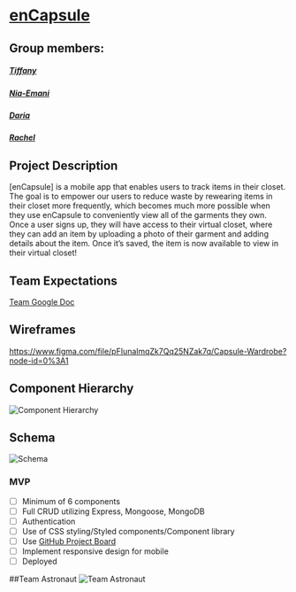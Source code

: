 # [enCapsule](https://github.com/tiffanybibby/encapsule)

## Group members:

##### [Tiffany](https://github.com/tiffanybibby)
##### [Nia-Emani](https://github.com/Nia-Emani)
##### [Daria](https://github.com/DariaKrestina)
##### [Rachel](https://github.com/texasrachel)

## Project Description

[enCapsule] is a mobile app that enables users to track items in their closet. The goal is to empower our users to reduce waste by rewearing items in their closet more frequently, which becomes much more possible when they use enCapsule to conveniently view all of the garments they own. Once a user signs up, they will have access to their virtual closet, where they can add an item by uploading a photo of their garment and adding details about the item. Once it’s saved, the item is now available to view in their virtual closet!

## Team Expectations

[Team Google Doc](https://docs.google.com/document/d/1SQGBviZd51mA6Cb_XTZooauhAc15SnfYlVYAmrlBxnQ/edit)

## Wireframes
https://www.figma.com/file/pFIunalmqZk7Qq25NZak7q/Capsule-Wardrobe?node-id=0%3A1

## Component Hierarchy
![Component Hierarchy](https://github.com/tiffanybibby/encapsule/blob/main/assets/component-hierarchy.png?raw=true)

## Schema
![Schema](https://github.com/tiffanybibby/encapsule/blob/main/assets/schema.png?raw=true)

### MVP

- [  ] Minimum of 6 components
- [  ] Full CRUD utilizing Express, Mongoose, MongoDB
- [  ] Authentication
- [  ] Use of CSS styling/Styled components/Component library
- [  ] Use [GitHub Project Board](https://github.com/tiffanybibby/encapsule/projects)
- [  ] Implement responsive design for mobile
- [  ] Deployed

##Team Astronaut
![Team Astronaut](https://github.com/tiffanybibby/encapsule/blob/main/assets/astro.png?raw=true)